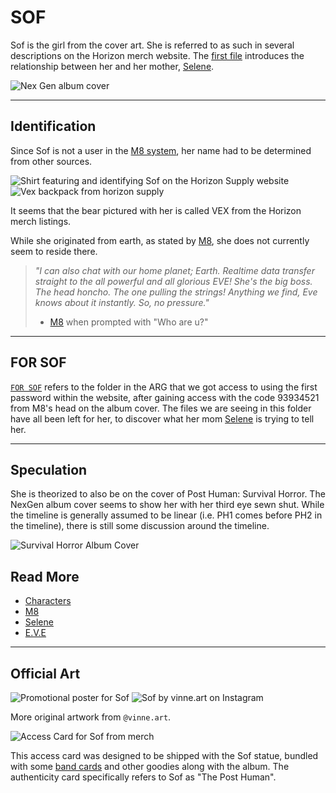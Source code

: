 # SOF

Sof is the girl from the cover art. She is referred to as such in several descriptions 
on the Horizon merch website.
The [first file](../files/msgforsof) introduces the relationship between her and her mother, [Selene](selene).

![Nex Gen album cover](../../Resources/music/album_cover.png)

***

## Identification

Since Sof is not a user in the [M8 system](webpage), her name had to be determined from 
other sources.

![Shirt featuring and identifying Sof on the Horizon Supply website](../../Resources/characters/sof/nex_gen_sof_shirt.png)
![Vex backpack from horizon supply](../../Resources/characters/sof/nex_gen_sof_backpack.png)

It seems that the bear pictured with her is called VEX from the Horizon merch listings.

While she originated from earth, as stated by [M8](../m8), she does not currently seem to reside there.

> *"I can also chat with our home planet; Earth. Realtime data transfer straight to the all powerful and all glorious EVE! 
She's the big boss. The head honcho. The one pulling the strings! Anything we find, Eve knows about it instantly. 
So, no pressure."*
> 
> - [M8](../m8) when prompted with "Who are u?"

***

## FOR SOF

[`FOR SOF`](../files/for-sof) refers to the folder in the ARG that we got access to using the first password within the website, 
after gaining access with the code 93934521 from M8's head on the album cover. The files 
we are seeing in this folder have all been left for her, to discover what her mom 
[Selene](selene) is trying to tell her.

***

## Speculation

She is theorized to also be on the cover of Post Human: Survival Horror. The NexGen album 
cover seems to show her with her third eye sewn shut. While the timeline is generally 
assumed to be linear (i.e. PH1 comes before PH2 in the timeline), there is still some 
discussion around the timeline.

![Survival Horror Album Cover](../../Resources/characters/sof/img.png)

## Read More

- [Characters](characters)
- [M8](../m8)
- [Selene](selene)
- [E.V.E](eve)

***

## Official Art

![Promotional poster for Sof](../../Resources/characters/sof/poster.jpg)
![Sof by vinne.art on Instagram](../../Resources/characters/sof/sof_art.jpg)

More original artwork from `@vinne.art`.

![Access Card for Sof from merch](../../Resources/characters/sof/access_card.png)

This access card was designed to be shipped with the Sof statue, bundled with
some [band cards](characters#the-band-members) and other goodies along with the album.
The authenticity card specifically refers to Sof as "The Post Human".